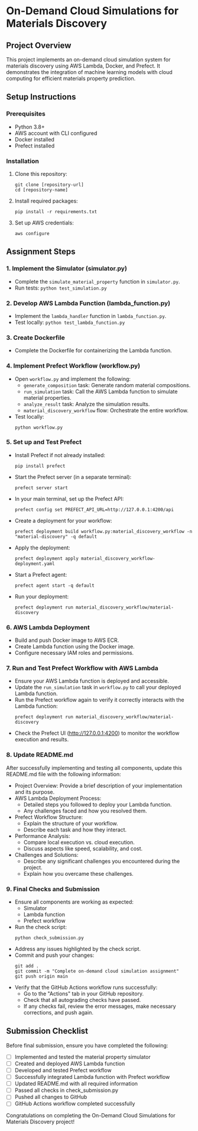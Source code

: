 # On-Demand Cloud Simulations for Materials Discovery

## Project Overview
This project implements an on-demand cloud simulation system for materials discovery using AWS Lambda, Docker, and Prefect. It demonstrates the integration of machine learning models with cloud computing for efficient materials property prediction.

## Setup Instructions

### Prerequisites
- Python 3.8+
- AWS account with CLI configured
- Docker installed
- Prefect installed

### Installation
1. Clone this repository:
   ```
   git clone [repository-url]
   cd [repository-name]
   ```

2. Install required packages:
   ```
   pip install -r requirements.txt
   ```

3. Set up AWS credentials:
   ```
   aws configure
   ```

## Assignment Steps

### 1. Implement the Simulator (simulator.py)
- Complete the `simulate_material_property` function in `simulator.py`.
- Run tests: `python test_simulation.py`

### 2. Develop AWS Lambda Function (lambda_function.py)
- Implement the `lambda_handler` function in `lambda_function.py`.
- Test locally: `python test_lambda_function.py`

### 3. Create Dockerfile
- Complete the Dockerfile for containerizing the Lambda function.

### 4. Implement Prefect Workflow (workflow.py)
- Open `workflow.py` and implement the following:
  - `generate_composition` task: Generate random material compositions.
  - `run_simulation` task: Call the AWS Lambda function to simulate material properties.
  - `analyze_result` task: Analyze the simulation results.
  - `material_discovery_workflow` flow: Orchestrate the entire workflow.
- Test locally:
  ```
  python workflow.py
  ```
### 5. Set up and Test Prefect
- Install Prefect if not already installed:
  ```
  pip install prefect
  ```
- Start the Prefect server (in a separate terminal):
  ```
  prefect server start
  ```
- In your main terminal, set up the Prefect API:
  ```
  prefect config set PREFECT_API_URL=http://127.0.0.1:4200/api
  ```
- Create a deployment for your workflow:
  ```
  prefect deployment build workflow.py:material_discovery_workflow -n "material-discovery" -q default
  ```
- Apply the deployment:
  ```
  prefect deployment apply material_discovery_workflow-deployment.yaml
  ```
- Start a Prefect agent:
  ```
  prefect agent start -q default
  ```
- Run your deployment:
  ```
  prefect deployment run material_discovery_workflow/material-discovery
  ```

### 6. AWS Lambda Deployment
- Build and push Docker image to AWS ECR.
- Create Lambda function using the Docker image.
- Configure necessary IAM roles and permissions.

### 7. Run and Test Prefect Workflow with AWS Lambda
- Ensure your AWS Lambda function is deployed and accessible.
- Update the `run_simulation` task in `workflow.py` to call your deployed Lambda function.
- Run the Prefect workflow again to verify it correctly interacts with the Lambda function:
  ```
  prefect deployment run material_discovery_workflow/material-discovery
  ```
- Check the Prefect UI (http://127.0.0.1:4200) to monitor the workflow execution and results.

### 8. Update README.md
After successfully implementing and testing all components, update this README.md file with the following information:

- Project Overview: Provide a brief description of your implementation and its purpose.
- AWS Lambda Deployment Process: 
  - Detailed steps you followed to deploy your Lambda function.
  - Any challenges faced and how you resolved them.
- Prefect Workflow Structure:
  - Explain the structure of your workflow.
  - Describe each task and how they interact.
- Performance Analysis:
  - Compare local execution vs. cloud execution.
  - Discuss aspects like speed, scalability, and cost.
- Challenges and Solutions:
  - Describe any significant challenges you encountered during the project.
  - Explain how you overcame these challenges.

### 9. Final Checks and Submission
- Ensure all components are working as expected:
  - Simulator
  - Lambda function
  - Prefect workflow
- Run the check script:
  ```
  python check_submission.py
  ```
- Address any issues highlighted by the check script.
- Commit and push your changes:
  ```
  git add .
  git commit -m "Complete on-demand cloud simulation assignment"
  git push origin main
  ```
- Verify that the GitHub Actions workflow runs successfully:
  - Go to the "Actions" tab in your GitHub repository.
  - Check that all autograding checks have passed.
  - If any checks fail, review the error messages, make necessary corrections, and push again.

## Submission Checklist
Before final submission, ensure you have completed the following:

- [ ] Implemented and tested the material property simulator
- [ ] Created and deployed AWS Lambda function
- [ ] Developed and tested Prefect workflow
- [ ] Successfully integrated Lambda function with Prefect workflow
- [ ] Updated README.md with all required information
- [ ] Passed all checks in check_submission.py
- [ ] Pushed all changes to GitHub
- [ ] GitHub Actions workflow completed successfully

Congratulations on completing the On-Demand Cloud Simulations for Materials Discovery project!
